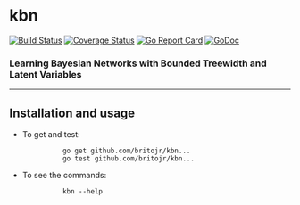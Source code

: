 # kbn

[![Build Status](https://travis-ci.org/britojr/kbn.svg?branch=master)](https://travis-ci.org/britojr/kbn)
[![Coverage Status](https://coveralls.io/repos/github/britojr/kbn/badge.svg?branch=master)](https://coveralls.io/github/britojr/kbn?branch=master)
[![Go Report Card](https://goreportcard.com/badge/github.com/britojr/kbn)](https://goreportcard.com/report/github.com/britojr/kbn)
[![GoDoc](https://godoc.org/github.com/britojr/kbn?status.svg)](http://godoc.org/github.com/britojr/kbn)

### Learning Bayesian Networks with Bounded Treewidth and Latent Variables

___

## Installation and usage

* To get and test:

                go get github.com/britojr/kbn...
                go test github.com/britojr/kbn...

* To see the commands:

                kbn --help
